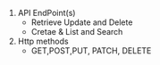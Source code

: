 1. API EndPoint(s)
    - Retrieve Update and Delete
    - Cretae & List and Search
2. Http methods
    - GET,POST,PUT, PATCH, DELETE
